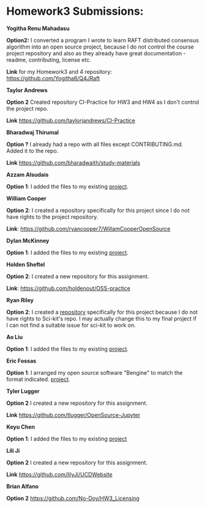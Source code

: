 # Homework3 Submissions:

**Yogitha Renu Mahadasu**

**Option2:** I converted a program I wrote to learn RAFT distributed consensus algorithm into an open source project, because I do not control the course project repository and also as they already have great documentation - readme, contributing, license etc.

**Link** for my Homework3 and 4 repository: https://github.com/Yogitha6/Q4JRaft

**Taylor Andrews**

**Option 2** Created repository CI-Practice for HW3 and HW4 as I don't control the project repo.

**Link** https://github.com/taylorjandrews/CI-Practice

**Bharadwaj Thirumal**

**Option ?** I already had a repo with all files except CONTRIBUTING.md. Added it to the repo.

**Link** https://github.com/bharadwajth/study-materials

**Azzam Alsudais**

**Option 1**: I added the files to my existing [project](https://github.com/azzamsu/HeyNet).

**William Cooper**

**Option 2**: I created a repository specifically for this project since I do not have rights to the project repository.

**Link**: https://github.com/ryancooper7/WillamCooperOpenSource

**Dylan McKinney**

**Option 1**: I added the files to my existing [project](https://github.com/dmckinney5/SlackOff).

**Holden Sheftel**

**Option 2**: I created a new repository for this assignment.

**Link**: https://github.com/holdenout/OSS-practice

**Ryan Riley**

**Option 2**: I created a [repository](https://github.com/RyanBRiley/dash-vee) specifically for this project because I do not have rights to Sci-kit's repo. I may actually change this to my final project if I can not find a suitable issue for sci-kit to work on. 

**Ao Liu**

**Option 1**: I added the files to my existing [project](https://github.com/holoTail/web-crawler-with-asyncio-coroutines).

**Eric Fossas**

**Option 1**: I arranged my open source software "Bengine" to match the format indicated. [project](https://github.com/efossas/Bengine).

**Tyler Lugger**

**Option 2** I created a new repository for this assignment.

**Link** https://github.com/tlugger/OpenSource-Jupyter                      
          
**Keyu Chen**                 
               
**Option 1**: I added the files to my existing [project](https://github.com/lgzh2003/React/tree/master/projectHere)         

**Lili Ji**

**Option 2** I created a new repository for this assignment.

**Link** https://github.com/lilyJi/UCDWebsite

**Brian Alfano**

**Option 2** https://github.com/No-Doy/HW3_Licensing
